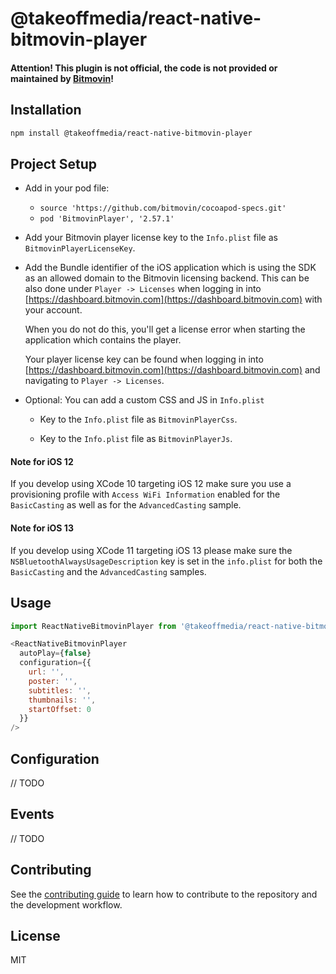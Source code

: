 # @takeoffmedia/react-native-bitmovin-player

#### Attention! This plugin is not official, the code is not provided or maintained by [Bitmovin](https://bitmovin.com)!

## Installation
```sh
npm install @takeoffmedia/react-native-bitmovin-player
```
## Project Setup

+ Add in your pod file:
  + `source 'https://github.com/bitmovin/cocoapod-specs.git'`
  + `pod 'BitmovinPlayer', '2.57.1'`

+   Add your Bitmovin player license key to the `Info.plist` file as `BitmovinPlayerLicenseKey`.

+   Add the Bundle identifier of the iOS application which is using the SDK as an allowed domain to the Bitmovin licensing backend. This can be also done under `Player -> Licenses` when logging in into [https://dashboard.bitmovin.com](https://dashboard.bitmovin.com) with your account.

    When you do not do this, you'll get a license error when starting the application which contains the player.

    Your player license key can be found when logging in into [https://dashboard.bitmovin.com](https://dashboard.bitmovin.com) and navigating to `Player -> Licenses`.


+ Optional: You can add a custom CSS and JS in `Info.plist`

    + Key to the `Info.plist` file as `BitmovinPlayerCss`.

    + Key to the `Info.plist` file as `BitmovinPlayerJs`.


#### Note for iOS 12
If you develop using XCode 10 targeting iOS 12 make sure you use a provisioning profile with `Access WiFi Information` enabled for the `BasicCasting` as well as for the `AdvancedCasting` sample.

#### Note for iOS 13
If you develop using XCode 11 targeting iOS 13 please make sure the `NSBluetoothAlwaysUsageDescription` key is set in the `info.plist` for both the `BasicCasting` and the `AdvancedCasting` samples.

## Usage

```js
import ReactNativeBitmovinPlayer from '@takeoffmedia/react-native-bitmovin-player';

<ReactNativeBitmovinPlayer
  autoPlay={false}
  configuration={{
    url: '',
    poster: '',
    subtitles: '',
    thumbnails: '',
    startOffset: 0
  }}
/>

```
## Configuration

// TODO
## Events

// TODO
## Contributing

See the [contributing guide](CONTRIBUTING.md) to learn how to contribute to the repository and the development workflow.

## License

MIT
